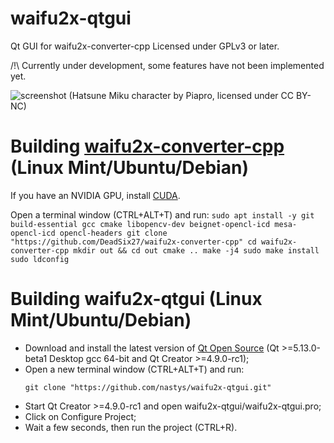 # waifu2x-qtgui
Qt GUI for waifu2x-converter-cpp
Licensed under GPLv3 or later.

/!\ Currently under development, some features have not been implemented yet.

![screenshot](https://github.com/nastys/waifu2x-qtgui/raw/master/screenshot.png)
(Hatsune Miku character by Piapro, licensed under CC BY-NC)

# Building [waifu2x-converter-cpp](https://github.com/DeadSix27/waifu2x-converter-cpp) (Linux Mint/Ubuntu/Debian)
If you have an NVIDIA GPU, install [CUDA](https://developer.nvidia.com/cuda-downloads?target_os=Linux&target_arch=x86_64&target_distro=Ubuntu).

Open a terminal window (CTRL+ALT+T) and run:
    ```sudo apt install -y git build-essential gcc cmake libopencv-dev beignet-opencl-icd mesa-opencl-icd opencl-headers
    git clone "https://github.com/DeadSix27/waifu2x-converter-cpp"
    cd waifu2x-converter-cpp
    mkdir out && cd out
    cmake ..
    make -j4
    sudo make install
    sudo ldconfig
    ```

# Building waifu2x-qtgui (Linux Mint/Ubuntu/Debian)
- Download and install the latest version of [Qt Open Source](https://www.qt.io/download) \(Qt >=5.13.0-beta1 Desktop gcc 64-bit and Qt Creator >=4.9.0-rc1\);
- Open a new terminal window (CTRL+ALT+T) and run:
    ```sudo apt install -y qt5-image-formats-plugins imagemagick
    git clone "https://github.com/nastys/waifu2x-qtgui.git"
    ```
- Start Qt Creator >=4.9.0-rc1 and open waifu2x-qtgui/waifu2x-qtgui.pro;
- Click on Configure Project;
- Wait a few seconds, then run the project (CTRL+R).
